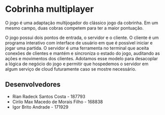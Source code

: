 # Cobrinha multiplayer

O jogo é uma adaptação multijogador do clássico jogo da cobrinha. Em um mesmo campo, duas cobras competem para ter a maior pontuação.

O jogo possui dois pontos de entrada, o servidor e o cliente. O cliente é um programa interativo com interface de usuário em que é possível iniciar e jogar uma partida. O servidor é uma ferramenta no terminal que aceita conexões de clientes e mantém e sincroniza o estado do jogo, auditando as ações e movimentos dos clientes. Adotamos esse modelo para desacoplar a lógica de negócio do jogo e permitir que hospedemos o servidor em algum serviço de cloud futuramente caso se mostre necessário.

## Desenvolvedores
 - Rian Radeck Santos Costa - 187793
 - Cirilo Max Macedo de Morais Filho - 168838
 - Igor Brito Andrade - 171929
